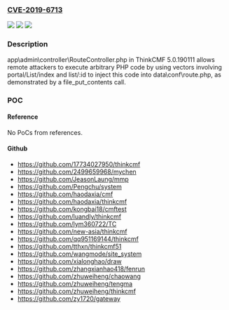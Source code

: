 ### [CVE-2019-6713](https://cve.mitre.org/cgi-bin/cvename.cgi?name=CVE-2019-6713)
![](https://img.shields.io/static/v1?label=Product&message=n%2Fa&color=blue)
![](https://img.shields.io/static/v1?label=Version&message=n%2Fa&color=blue)
![](https://img.shields.io/static/v1?label=Vulnerability&message=n%2Fa&color=brighgreen)

### Description

app\admin\controller\RouteController.php in ThinkCMF 5.0.190111 allows remote attackers to execute arbitrary PHP code by using vectors involving portal/List/index and list/:id to inject this code into data\conf\route.php, as demonstrated by a file_put_contents call.

### POC

#### Reference
No PoCs from references.

#### Github
- https://github.com/17734027950/thinkcmf
- https://github.com/2499659968/mychen
- https://github.com/JeasonLaung/mmp
- https://github.com/Pengchu/system
- https://github.com/haodaxia/cmf
- https://github.com/haodaxia/thinkcmf
- https://github.com/kongbai18/cmftest
- https://github.com/luandly/thinkcmf
- https://github.com/lym360722/TC
- https://github.com/new-asia/thinkcmf
- https://github.com/qq951169144/thinkcmf
- https://github.com/tthxn/thinkcmf51
- https://github.com/wangmode/site_system
- https://github.com/xialonghao/draw
- https://github.com/zhangxianhao418/fenrun
- https://github.com/zhuweiheng/chaowang
- https://github.com/zhuweiheng/tengma
- https://github.com/zhuweiheng/thinkcmf
- https://github.com/zy1720/gateway

